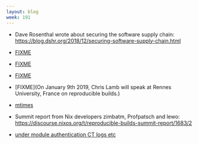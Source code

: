 ```yaml
---
layout: blog
week: 191
---
```


* Dave Rosenthal wrote about securing the software supply chain: https://blog.dshr.org/2018/12/securing-software-supply-chain.html

* [FIXME](https://sfconservancy.org/blog/2018/dec/18/JoshT/)

* [FIXME](https://lists.apache.org/thread.html/ceb357513ff0403414b5fff7dbeb1ea43961e71f9e48425d6e3cea8f@%3Cgeneral.incubator.apache.org%3E)

* [FIXME](https://pca.st/6mqx#t=42m3s)

* [FIXME](On January 9th 2019, Chris Lamb will speak at Rennes University, France on reproducible builds.)

* [mtimes](https://apenwarr.ca/log/20181113)

* Summit report from Nix developers zimbatm, Profpatsch and lewo: https://discourse.nixos.org/t/reproducible-builds-summit-report/1683/2

* [under module authentication CT logs etc](https://blog.golang.org/modules2019)
